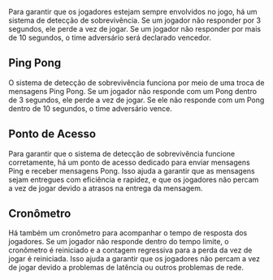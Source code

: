 Para garantir que os jogadores estejam sempre envolvidos no jogo, há um sistema de detecção de sobrevivência. Se um jogador não responder por 3 segundos, ele perde a vez de jogar. Se um jogador não responder por mais de 10 segundos, o time adversário será declarado vencedor.

## Ping Pong

O sistema de detecção de sobrevivência funciona por meio de uma troca de mensagens Ping Pong. Se um jogador não responde com um Pong dentro de 3 segundos, ele perde a vez de jogar. Se ele não responde com um Pong dentro de 10 segundos, o time adversário vence.

## Ponto de Acesso

Para garantir que o sistema de detecção de sobrevivência funcione corretamente, há um ponto de acesso dedicado para enviar mensagens Ping e receber mensagens Pong. Isso ajuda a garantir que as mensagens sejam entregues com eficiência e rapidez, e que os jogadores não percam a vez de jogar devido a atrasos na entrega da mensagem.

## Cronômetro

Há também um cronômetro para acompanhar o tempo de resposta dos jogadores. Se um jogador não responde dentro do tempo limite, o cronômetro é reiniciado e a contagem regressiva para a perda da vez de jogar é reiniciada. Isso ajuda a garantir que os jogadores não percam a vez de jogar devido a problemas de latência ou outros problemas de rede.

